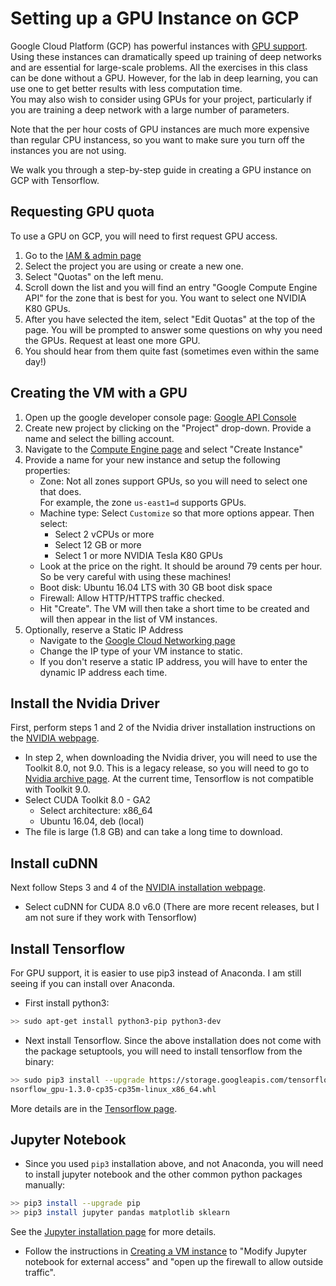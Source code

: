 # Setting up a GPU Instance on GCP

Google Cloud Platform (GCP) has powerful instances with
[GPU support](https://cloud.google.com/gpu/).  Using these instances
can dramatically speed up training of deep networks
and are essential for large-scale
problems.  All the exercises in this class can be done without a GPU.
However, for the lab in deep learning, you can use one to get better results
with less computation time.  
You may also wish to consider using GPUs for your project, particularly if you
are training a deep network with a large number of parameters.

Note that the per hour costs of GPU instances are much more expensive than
regular CPU instancess, so you want to make sure you turn off the instances
you are not using.  

We walk you through a step-by-step guide in creating a GPU instance
on GCP with Tensorflow.

## Requesting GPU quota
To use a GPU on GCP, you will need to first request GPU access.
1.  Go to the [IAM & admin page](https://console.cloud.google.com/projectselector/iam-admin)
2.  Select the project you are using or create a new one.
3.  Select "Quotas" on the left menu.
4.  Scroll down the list and you will find an entry "Google Compute Engine API"
    for the zone that is best for you.  You want to select one NVIDIA K80 GPUs.
5.  After you have selected the item, select "Edit Quotas" at the top of the page.
    You will be prompted to answer some questions on why you need the GPUs.
    Request at least one more GPU.
6.  You should hear from them quite fast (sometimes even within the same day!) 

## Creating the VM with a GPU
1.	Open up the google developer console page: [Google API Console](https://console.developers.google.com/)
2.	Create new project by clicking on the "Project" drop-down. Provide a name and select the billing account.
3.	Navigate to the [Compute Engine page](https://console.cloud.google.com/compute) and select "Create Instance"
4.	Provide a name for your new instance and setup the following properties:
    *	Zone: Not all zones support GPUs, so you will need to select one that does.  
        For example, the zone `us-east1=d` supports GPUs.
    *	Machine type:   Select `Customize` so that more options appear.  Then select:
        * Select 2 vCPUs or more
        * Select 12 GB or more
        * Select 1 or more NVIDIA Tesla K80 GPUs
    * Look at the price on the right.  It should be around 79 cents per hour.  
      So be very careful with using these machines!
    *	Boot disk: Ubuntu 16.04 LTS with 30 GB boot disk space
    *	Firewall: Allow HTTP/HTTPS traffic checked.
    *   Hit "Create".  The VM will then take a short time to be created and will then appear in the list of VM
        instances.        
5.  Optionally, reserve a Static IP Address
    *	Navigate to the [Google Cloud Networking page](https://console.cloud.google.com/networking/addresses/list)
    *   Change the IP type of your VM instance to static.
    *   If you don't reserve a static IP address, you will have to enter the
        dynamic IP address each time.
        

## Install the Nvidia Driver

First, perform steps 1 and 2 of the Nvidia driver installation instructions
on the 
[NVIDIA webpage](https://www.nvidia.com/en-us/data-center/gpu-accelerated-applications/tensorflow/).

* In step 2, when downloading the Nvidia driver,
  you will need to use the Toolkit 8.0, not 9.0.
  This is a legacy release, so you will need to go to
  [Nvidia archive page](https://developer.nvidia.com/cuda-toolkit-archive).
  At the current time, Tensorflow is not compatible with Toolkit 9.0.
* Select CUDA Toolkit 8.0 - GA2
    * Select architecture: x86_64
    * Ubuntu 16.04, deb (local)
* The file is large (1.8 GB) and can take a long time to download.  

## Install cuDNN
Next follow Steps 3 and 4 of 
the 
[NVIDIA installation webpage](https://www.nvidia.com/en-us/data-center/gpu-accelerated-applications/tensorflow/).

* Select cuDNN for CUDA 8.0 v6.0 (There are more recent releases,
  but I am not sure if they work with Tensorflow)
  
## Install Tensorflow

For GPU support, it is easier to use pip3 instead of Anaconda.
I am still seeing if you can install over Anaconda.
* First install python3:
~~~bash
>> sudo apt-get install python3-pip python3-dev
~~~

* Next install Tensorflow.
Since the above installation does not come with the package setuptools, you
will need to install tensorflow from the binary:
~~~bash
>> sudo pip3 install --upgrade https://storage.googleapis.com/tensorflow/linux/gpu/te
nsorflow_gpu-1.3.0-cp35-cp35m-linux_x86_64.whl
~~~
More details are in the [Tensorflow page](https://www.tensorflow.org/install/install_linux).

## Jupyter Notebook

* Since you used `pip3` installation above, and not Anaconda,
you will need to install jupyter notebook and the other common python
packages manually:
~~~bash
>> pip3 install --upgrade pip
>> pip3 install jupyter pandas matplotlib sklearn
~~~
See the [Jupyter installation page](http://jupyter.readthedocs.io/en/latest/install.html)
for more details.
* Follow the instructions in [Creating a VM instance](./getting_started.md)
to "Modify Jupyter notebook for external access" and
"open up the firewall to allow outside traffic".

